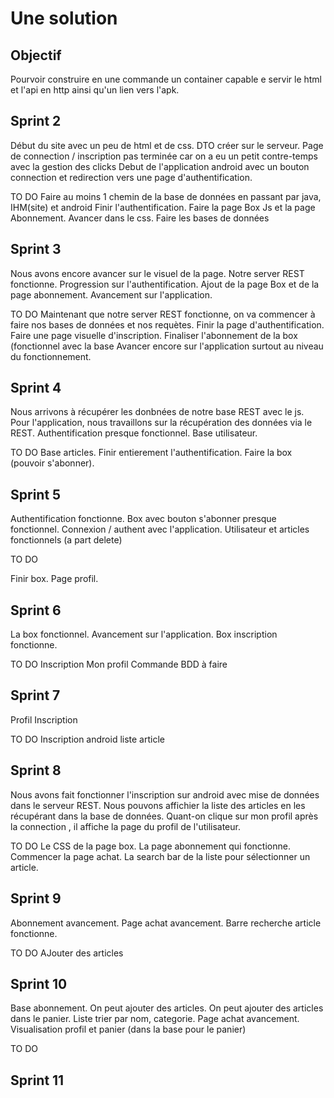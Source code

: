 # Une solution

## Objectif

Pourvoir construire en une commande un container capable e servir le html et l'api en http ainsi qu'un lien vers l'apk.

## Sprint 2

Début du site avec un peu de html et de css.
DTO créer sur le serveur. 
Page de connection / inscription pas terminée car on a eu un petit contre-temps avec la gestion des clicks
Debut de l'application android avec un bouton connection et redirection vers une page d'authentification.

TO DO
Faire au moins 1 chemin de la base de données en passant par java, IHM(site) et android
Finir l'authentification.
Faire la page Box Js et la page Abonnement.
Avancer dans le css.
Faire les bases de données

## Sprint 3

Nous avons encore avancer sur le visuel de la page.
Notre server REST fonctionne.
Progression sur l'authentification.
Ajout de la page Box et de la page abonnement.
Avancement sur l'application.

TO DO
Maintenant que notre server REST fonctionne, on va commencer à faire nos bases de données et nos requètes.
Finir la page d'authentification.
Faire une page visuelle d'inscription.
Finaliser l'abonnement de la box (fonctionnel avec la base
Avancer encore sur l'application surtout au niveau du fonctionnement.

## Sprint 4

Nous arrivons à récupérer les donbnées de notre base REST avec le js.
Pour l'application, nous travaillons sur la récupération des données via le REST.
Authentification presque fonctionnel.
Base utilisateur.

TO DO
Base articles.
Finir entierement l'authentification.
Faire la box (pouvoir s'abonner).

## Sprint 5

Authentification fonctionne.
Box avec bouton s'abonner presque fonctionnel.
Connexion / authent avec l'application.
Utilisateur et articles fonctionnels (a part delete)

TO DO

Finir box.
Page profil.


## Sprint 6

La box fonctionnel.
Avancement sur l'application.
Box inscription fonctionne.

TO DO
Inscription
Mon profil
Commande BDD à faire

## Sprint 7 

Profil 
Inscription

TO DO 
Inscription android
liste article


## Sprint 8

Nous avons fait fonctionner l'inscription sur android avec mise de données dans le serveur REST.
Nous pouvons affichier la liste des articles en les récupérant dans la base de données.
Quant-on clique sur mon profil après la connection , il affiche la page du profil de l'utilisateur.

TO DO
Le CSS de la page box.
La page abonnement qui fonctionne.
Commencer la page achat.
La search bar de la liste pour sélectionner un article.

## Sprint 9

Abonnement avancement.
Page achat avancement.
Barre recherche article fonctionne.

TO DO
AJouter des articles

## Sprint 10

Base abonnement.
On peut ajouter des articles.
On peut ajouter des articles dans le panier.
Liste trier par nom, categorie.
Page achat avancement.
Visualisation profil et panier (dans la base pour le panier)

TO DO

## Sprint 11

